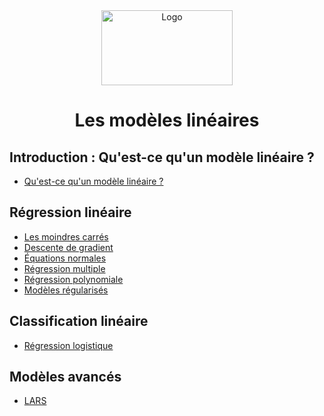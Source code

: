 <div align="center">
    <img src="https://github.com/user-attachments/assets/4f74dcb8-b636-48c9-b1fd-8dcd3b8c84fb" alt="Logo" height="120" width="210">
</div>

<h1 align="center">Les modèles linéaires</h1>

## Introduction : Qu'est-ce qu'un modèle linéaire ?
- [Qu'est-ce qu'un modèle linéaire ?](/01_Introduction/questce_quun_modele_lineaire.ipynb)

## Régression linéaire
- [Les moindres carrés](/02_Regression_linéaire/01_moindres_carres.ipynb)
- [Descente de gradient](/02_Regression_linéaire/02_descente_de_gradient.ipynb)
- [Équations normales](/02_Regression_linéaire/03_equations_normales.ipynb)
- [Régression multiple](/02_Regression_linéaire/04_regression_multiple.ipynb)
- [Régression polynomiale](/02_Regression_linéaire/05_regression_polynomiale.ipynb)
- [Modèles régularisés](/02_Regression_linéaire/06_modeles_regularises.ipynb)

## Classification linéaire
- [Régression logistique](/03_Classification_linéaire/01_regression_logistique.ipynb)

## Modèles avancés
- [LARS](/04_Modèles_avancés/01_LARS.ipynb)
